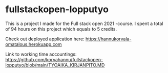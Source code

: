 # fullstackopen-lopputyo

This is a project I made for the Full stack open 2021 -course. I spent a total of 94 hours on this project which equals to 5 credits.

Check out deployed application here:
https://hannukorvala-omatalous.herokuapp.com

Link to working time accountings:
https://github.com/korvahannu/fullstackopen-lopputyo/blob/main/TYOAIKA_KIRJANPITO.MD
